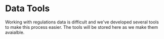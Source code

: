 # Data Tools

Working with regulations data is difficult and we've developed several tools to make this process easier.  The tools will be stored here as we make them avaialble.
